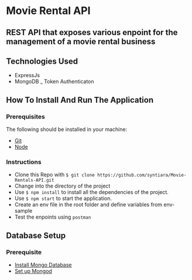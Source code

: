 # Movie Rental API

REST API that exposes various enpoint for the management of a movie rental business
-----

## Technologies Used

- ExpressJs
- MongoDB
_ Token Authenticaton

## How To Install And Run The Application

### Prerequisites

The following should be installed in your machine:

- [Git](https://git-scm.com/downloads)
- [Node](https://nodejs.org/en/download)

### Instructions

- Clone this Repo with `$ git clone https://github.com/syntiara/Movie-Rentals-API.git`
- Change into the directory of the project
- Use `$ npm install` to install all the dependencies of the project.
- Use `$ npm start` to start the application.
- Create an env file in the root folder and define variables from env-sample
- Test the enpoints using `postman`

## Database Setup

### Prerequisite

- [Install Mongo Database](https://docs.mongodb.com/compass/master/install/)
- [Set up Mongod](https://www.codecademy.com/articles/tdd-setup-mongodb-2)
